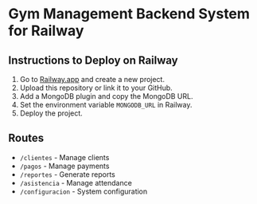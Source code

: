 
# Gym Management Backend System for Railway

## Instructions to Deploy on Railway

1. Go to [Railway.app](https://railway.app) and create a new project.
2. Upload this repository or link it to your GitHub.
3. Add a MongoDB plugin and copy the MongoDB URL.
4. Set the environment variable `MONGODB_URL` in Railway.
5. Deploy the project.

## Routes
- `/clientes` - Manage clients
- `/pagos` - Manage payments
- `/reportes` - Generate reports
- `/asistencia` - Manage attendance
- `/configuracion` - System configuration
